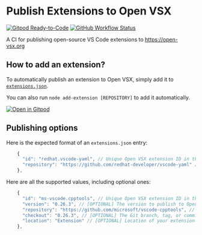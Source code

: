 # Publish Extensions to Open VSX

[![Gitpod Ready-to-Code](https://img.shields.io/badge/Gitpod-ready--to--code-blue?logo=gitpod)](https://gitpod.io/#https://github.com/open-vsx/publish-extensions)
[![GitHub Workflow Status](https://github.com/open-vsx/publish-extensions/workflows/Publish%20extensions%20to%20open-vsx.org/badge.svg)](https://github.com/open-vsx/publish-extensions/actions?query=workflow%3A%22Publish+extensions+to+open-vsx.org%22)

A CI for publishing open-source VS Code extensions to https://open-vsx.org

## How to add an extension?

To automatically publish an extension to Open VSX, simply add it to [`extensions.json`](./extensions.json).

You can also run `node add-extension [REPOSITORY]` to add it automatically.

[![Open in Gitpod](https://gitpod.io/button/open-in-gitpod.svg)](https://gitpod.io/#https://github.com/open-vsx/publish-extensions)

## Publishing options

Here is the expected format of an `extensions.json` entry:

```js
    {
      "id": "redhat.vscode-yaml", // Unique Open VSX extension ID in the form "<namespace>.<name>"
      "repository": "https://github.com/redhat-developer/vscode-yaml" // Repository URL to clone and publish from
    },
```

Here are all the supported values, including optional ones:

```js
    {
      "id": "ms-vscode.cpptools", // Unique Open VSX extension ID in the form "<namespace>.<name>"
      "version": "0.26.3", // [OPTIONAL] The version to publish to Open VSX (defaults your package.json version)
      "repository": "https://github.com/microsoft/vscode-cpptools", // Repository URL to clone and publish from
      "checkout": "0.26.3", // [OPTIONAL] The Git branch, tag, or commit to check out before publishing (defaults to Git's default branch)
      "location": "Extension" // [OPTIONAL] Location of your extension's package.json in the repository (defaults to ".")
    },
```
